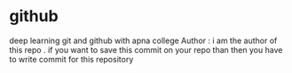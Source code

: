 # github
deep learning git and github with apna college 
Author : i am the author of this repo . if you want to save this commit on your repo than then you have to write commit for this repository 
